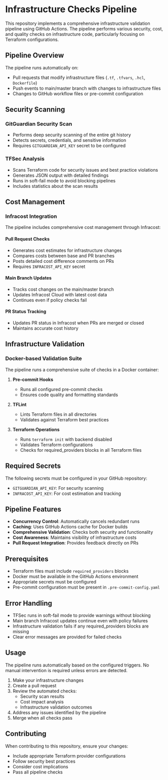 # Infrastructure Checks Pipeline

This repository implements a comprehensive infrastructure validation pipeline using GitHub Actions. The pipeline performs various security, cost, and quality checks on infrastructure code, particularly focusing on Terraform configurations.

## Pipeline Overview

The pipeline runs automatically on:
- Pull requests that modify infrastructure files (`.tf`, `.tfvars`, `.hcl`, `Dockerfile`)
- Push events to main/master branch with changes to infrastructure files
- Changes to GitHub workflow files or pre-commit configuration

## Security Scanning

### GitGuardian Security Scan
- Performs deep security scanning of the entire git history
- Detects secrets, credentials, and sensitive information
- Requires `GITGUARDIAN_API_KEY` secret to be configured

### TFSec Analysis
- Scans Terraform code for security issues and best practice violations
- Generates JSON output with detailed findings
- Runs in soft-fail mode to avoid blocking pipelines
- Includes statistics about the scan results

## Cost Management

### Infracost Integration
The pipeline includes comprehensive cost management through Infracost:

#### Pull Request Checks
- Generates cost estimates for infrastructure changes
- Compares costs between base and PR branches
- Posts detailed cost difference comments on PRs
- Requires `INFRACOST_API_KEY` secret

#### Main Branch Updates
- Tracks cost changes on the main/master branch
- Updates Infracost Cloud with latest cost data
- Continues even if policy checks fail

#### PR Status Tracking
- Updates PR status in Infracost when PRs are merged or closed
- Maintains accurate cost history

## Infrastructure Validation

### Docker-based Validation Suite
The pipeline runs a comprehensive suite of checks in a Docker container:

1. **Pre-commit Hooks**
   - Runs all configured pre-commit checks
   - Ensures code quality and formatting standards

2. **TFLint**
   - Lints Terraform files in all directories
   - Validates against Terraform best practices

3. **Terraform Operations**
   - Runs `terraform init` with backend disabled
   - Validates Terraform configurations
   - Checks for required_providers blocks in all Terraform files

## Required Secrets

The following secrets must be configured in your GitHub repository:
- `GITGUARDIAN_API_KEY`: For security scanning
- `INFRACOST_API_KEY`: For cost estimation and tracking

## Pipeline Features

- **Concurrency Control**: Automatically cancels redundant runs
- **Caching**: Uses GitHub Actions cache for Docker builds
- **Comprehensive Validation**: Checks both security and functionality
- **Cost Awareness**: Maintains visibility of infrastructure costs
- **Pull Request Integration**: Provides feedback directly on PRs

## Prerequisites

- Terraform files must include `required_providers` blocks
- Docker must be available in the GitHub Actions environment
- Appropriate secrets must be configured
- Pre-commit configuration must be present in `.pre-commit-config.yaml`

## Error Handling

- TFSec runs in soft-fail mode to provide warnings without blocking
- Main branch Infracost updates continue even with policy failures
- Infrastructure validation fails if any required_providers blocks are missing
- Clear error messages are provided for failed checks

## Usage

The pipeline runs automatically based on the configured triggers. No manual intervention is required unless errors are detected.

1. Make your infrastructure changes
2. Create a pull request
3. Review the automated checks:
   - Security scan results
   - Cost impact analysis
   - Infrastructure validation outcomes
4. Address any issues identified by the pipeline
5. Merge when all checks pass

## Contributing

When contributing to this repository, ensure your changes:
- Include appropriate Terraform provider configurations
- Follow security best practices
- Consider cost implications
- Pass all pipeline checks
